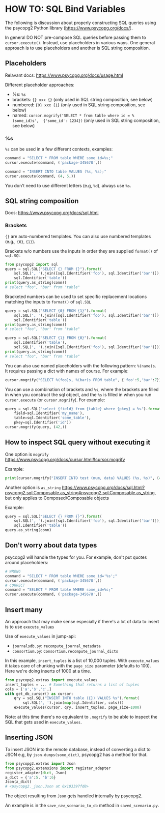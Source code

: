 # HOW TO: SQL Bind Variables

The following is discussion about properly constructing SQL queries using the
psycopg2 Python library (https://www.psycopg.org/docs/).

In general DO NOT pre-compose SQL queries before passing them to
`cursor.execute()`. Instead, use placeholders in various ways. One general
approach is to use placeholders and another is SQL string composition.

## Placeholders

Relavant docs: https://www.psycopg.org/docs/usage.html

Different placeholder approaches:
- %s: `%s`
- brackets: `{} xxx {}` (only used in SQL string composition, see below)
- numbered: `{0} xxx {1}` (only used in SQL string composition, see below)
- named: `cursor.mogrify('SELECT * from table where id = %(some_id)s', 
{'some_id': 1234})` (only used in SQL string composition, see below)

### %s

`%s` can be used in a few different contexts, examples:

```python
command = "SELECT * FROM table WHERE some_id=%s;"
cursor.execute(command, ('package-345678',))

command = "INSERT INTO table VALUES (%s, %s);"
cursor.execute(command, (4, 5,))
```

You don't need to use different letters (e.g, `%d`), always use `%s`.



## SQL string composition

Docs: https://www.psycopg.org/docs/sql.html


### Brackets

`{}` are auto-numbered templates. You can also use numbered templates
(e.g., `{0}`, `{1}`).

Brackets w/o numbers use the inputs in order they are supplied `format()`
of `sql.SQL`

```python
from psycopg2 import sql
query = sql.SQL("SELECT {} FROM {}").format(
	sql.SQL(', ').join([sql.Identifier('foo'), sql.Identifier('bar')]),
	sql.Identifier('table'))
print(query.as_string(conn))
# select "foo", "bar" from "table"
```

Bracketed numbers can be used to set specific replacement locations matching
the inputs to `format()` of `sql.SQL`

```python
query = sql.SQL("SELECT {0} FROM {1}").format(
	sql.SQL(', ').join([sql.Identifier('foo'), sql.Identifier('bar')]),
	sql.Identifier('table'))
print(query.as_string(conn))
# select "foo", "bar" from "table"

query = sql.SQL("SELECT {1} FROM {0}").format(
	sql.Identifier('table'),
	sql.SQL(', ').join([sql.Identifier('foo'), sql.Identifier('bar')]))
print(query.as_string(conn))
# select "foo", "bar" from "table"
```

You can also use named placeholders with the following pattern: `%(name)s`.
It requires passing a dict with names of course. For example:

```python
cursor.mogrify("SELECT %(foo)s, %(bar)s FROM table", {'foo':5,'bar':7})
```

You can use a combination of brackets and `%s`, where the brackets are
filled in when you construct the sql object, and the `%s` is filled in when 
you run `cursor.execute` (or `cursor.mogrify`). For example:

```python
query = sql.SQL("select {field} from {table} where {pkey} = %s").format(
    field=sql.Identifier('my_name'),
    table=sql.Identifier('some_table'),
    pkey=sql.Identifier('id'))
cursor.mogrify(query, (42,))
```


## How to inspect SQL query without executing it

One option is `mogrify` https://www.psycopg.org/docs/cursor.html#cursor.mogrify

Example:

```python
print(cursor.mogrify("INSERT INTO test (num, data) VALUES (%s, %s)", (42, 'bar',)))
```

Another option is `as_string` 
https://www.psycopg.org/docs/sql.html?psycopg2.sql.Composable.as_string#psycopg2.sql.Composable.as_string,
but only applies to Composed/Composable objects

Example:

```python
query = sql.SQL("SELECT {} FROM {}").format(
	sql.SQL(', ').join([sql.Identifier('foo'), sql.Identifier('bar')]),
	sql.Identifier('table'))
query.as_string(conn)
```



## Don't worry about data types

psycopg2 will handle the types for you. For example, don't put quotes around
placeholders:

```python
# WRONG
command = "SELECT * FROM table WHERE some_id='%s';"
cursor.execute(command, ('package-345678',))
# CORRECT
command = "SELECT * FROM table WHERE some_id=%s;"
cursor.execute(command, ('package-345678',))
```

## Insert many

An approach that may make sense especially if there's a lot of data to insert is
to use `execute_values`

Use of `execute_values` in jump-api:

- `journalsdb.py`: `recompute_journal_metadata`
- `consortium.py`: `Consortium.recompute_journal_dicts`

In this example, `insert_tuples` is a list of 10,000 tuples. With 
`execute_values` it takes care of chunking with the `page_size`
parameter (defaults to 100). Here we're doing inserts of 1000 at
a time. 

```python
from psycopg2.extras import execute_values
insert_tuples = ... # Something that returns a list of tuples
cols = ['a','b','c',]
with get_db_cursor() as cursor:
    qry = sql.SQL("INSERT INTO table ({}) VALUES %s").format(
        sql.SQL(', ').join(map(sql.Identifier, cols)))
    execute_values(cursor, qry, insert_tuples, page_size=1000)
```

Note: at this time there's no equivalent to `.mogrify` to be able
to inspect the SQL that gets used in `execute_values`.


## Inserting JSON

To insert JSON into the remote database, instead of converting a dict to JSON
e.g, by `json.dumps(some_dict)`, psycopg2 has a method for that. 

```python
from psycopg2.extras import Json
from psycopg2.extensions import register_adapter
register_adapter(dict, Json)
a_dict = {'a':5, 'b':6}
Json(a_dict)
# <psycopg2._json.Json at 0x103397fd0>
```

The object resulting from `Json` gets handled internally by psycopg2.

An example is in the `save_raw_scenario_to_db` method in `saved_scenario.py`.

